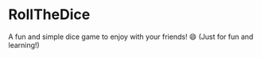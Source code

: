 # RollTheDice
A fun and simple dice game to enjoy with your friends! 😄 (Just for fun and learning!)
